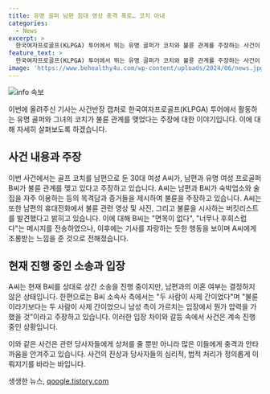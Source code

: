 ```yaml
---
title: 유명 골퍼 남편 침대 영상 충격 폭로… 코치 아내
categories:
  - News
excerpt: >
  한국여자프로골프(KLPGA) 투어에서 뛰는 유명 골퍼가 코치와 불륜 관계를 주장하는 사건이 발생했다. 골프 코치를 남편으로 둔 여성 A씨는 남편과 유명 여성 프로골퍼 B씨의 불륜을 주장하며 증거를 제시했다. 또한 A씨는 현재 B씨를 상대로 상간 소송을 진행 중이지만 남편과의 이혼 여부는 결정하지 않은 상태이다. 이에 B씨 소속사 측은 정확한 사실관계를 확인하고 있다고 밝혔다. A씨는 이 사실을 알고 추궁하자 남편은 불륜 사실을 인정했고, B씨는 너무나 후회스럽다는 메시지를 보냈지만 이후 자랑스럽다는 듯한 행동을 보여 A씨는 조롱받는 느낌이라고 전했다.
feature_text: >
  한국여자프로골프(KLPGA) 투어에서 뛰는 유명 골퍼가 코치와 불륜 관계를 주장하는 사건이 발생했다. 골프 코치를 남편으로 둔 여성 A씨는 남편과 유명 여성 프로골퍼 B씨의 불륜을 주장하며 증거를 제시했다. 또한 A씨는 현재 B씨를 상대로 상간 소송을 진행 중이지만 남편과의 이혼 여부는 결정하지 않은 상태이다. 이에 B씨 소속사 측은 정확한 사실관계를 확인하고 있다고 밝혔다. A씨는 이 사실을 알고 추궁하자 남편은 불륜 사실을 인정했고, B씨는 너무나 후회스럽다는 메시지를 보냈지만 이후 자랑스럽다는 듯한 행동을 보여 A씨는 조롱받는 느낌이라고 전했다.
image: 'https://www.behealthy4u.com/wp-content/uploads/2024/06/news.jpg'
---
```


<p><img src="https://www.behealthy4u.com/wp-content/uploads/2024/06/news.jpg" alt="info 속보" /></p>

<p>이번에 올려주신 기사는 사건반장 캡처로 한국여자프로골프(KLPGA) 투어에서 활동하는 유명 골퍼와 그녀의 코치가 불륜 관계를 맺었다는 주장에 대한 이야기입니다. 이에 대해 자세히 살펴보도록 하겠습니다.</p>

<h2 data-ke-size="size26">사건 내용과 주장</h2>

<p>이번 사건에서는 골프 코치를 남편으로 둔 30대 여성 A씨가, 남편과 유명 여성 프로골퍼 B씨가 불륜 관계를 맺고 있다고 주장하고 있습니다. A씨는 남편과 B씨가 숙박업소와 술집을 자주 이용하는 등의 목격담과 증거들을 제시하여 불륜을 주장하고 있습니다. A씨는 또한 남편의 휴대전화에서 불륜 관련 영상 및 사진, 그리고 불륜을 시사하는 버킷리스트를 발견했다고 밝히고 있습니다. 이에 대해 B씨는 "면목이 없다", "너무나 후회스럽다"는 메시지를 전송하였으나, 이후에는 기사를 자랑하는 듯한 행동을 보이며 A씨에게 조롱받는 느낌을 준 것으로 전해졌습니다.</p>

<h2 data-ke-size="size26">현재 진행 중인 소송과 입장</h2>

<p>A씨는 현재 B씨를 상대로 상간 소송을 진행 중이지만, 남편과의 이혼 여부는 결정하지 않은 상태입니다. 한편으로는 B씨 소속사 측에서는 "두 사람이 사제 간이었다"며 "불륜이라기보다는 두 사람이 사제 간이었으니 남성 측이 가르치는 입장에서 뭔가 압력을 가했을 것"이라고 주장하고 있습니다. 이러한 입장 차이와 갈등 속에서 사건은 계속 진행 중인 상황입니다.</p>

<p>이와 같은 사건은 관련 당사자들에게 상처를 줄 뿐만 아니라 많은 이들에게 충격과 안타까움을 안겨주고 있습니다. 사건의 진상과 당사자들의 심리적, 법적 처리가 정의롭게 이뤄지기를 바라는 바입니다.</p>
생생한 뉴스, <a href="https://qoogle.tistory.com" rel="dofollow">qoogle.tistory.com</a>


